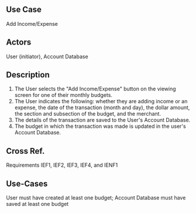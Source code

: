 ## Use Case
Add Income/Expense

## Actors
User (initiator), Account Database

## Description

1. The User selects the "Add Income/Expense" button on the viewing screen for one of their monthly budgets.
2. The User indicates the following: whether they are adding income or an expense, the date of the transaction (month and day), the dollar amount, the section and subsection of the budget, and the merchant.
3. The details of the transaction are saved to the User's Account Database.
4. The budget in which the transaction was made is updated in the user's Account Database.

## Cross Ref.
Requirements IEF1, IEF2, IEF3, IEF4, and IENF1

## Use-Cases
User must have created at least one budget; Account Database must have saved at least one budget
